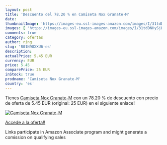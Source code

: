```yaml
---
layout: post
title: 'Descuento del 78.20 % en Camiseta Nox Granate-M'
date: 
thumbnailImage: 'https://images-eu.ssl-images-amazon.com/images/I/31tdDNHySjL._SL200_.jpg'
images: [ 'https://images-eu.ssl-images-amazon.com/images/I/31tdDNHySjL._SL200_.jpg' ]
comments: true
category: ofertas
author: ring
slug: 'B01N98XXU6-es'
description:
actualPrice: 5.45 EUR
currency: EUR
price: 5.45
comparePrice: 25 EUR
inStock: true
prodname: 'Camiseta Nox Granate-M'
country: 'es'
---
```


Tienes [Camiseta Nox Granate-M](https://www.amazon.es/dp/B01N98XXU6/?tag=tolees-21) con un 78.20 % de descuento con precio de oferta de 5.45 EUR (original: 25 EUR) en el siguiente enlace!

[![Camiseta Nox Granate-M](https://images-eu.ssl-images-amazon.com/images/I/31tdDNHySjL._SL200_.jpg)](https://www.amazon.es/dp/B01N98XXU6/?tag=tolees-21)

[Accede a la oferta!!](https://www.amazon.es/dp/B01N98XXU6/?tag=tolees-21)

Links participate in Amazon Associate program and might generate a comission on qualifying sales


